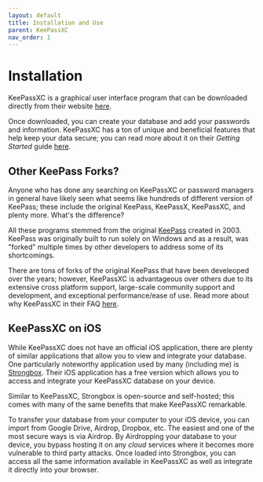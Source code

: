 ```yaml
---
layout: default
title: Installation and Use
parent: KeePassXC
nav_order: 1
---
```


# Installation

KeePassXC is a graphical user interface program that can be downloaded directly from their website [here](https://keepassxc.org/download).

Once downloaded, you can create your database and add your passwords and information. KeePassXC has a ton of unique and beneficial features that help keep your data secure; you can read more about it on their *Getting Started* guide [here](https://keepassxc.org/docs/KeePassXC_GettingStarted).

## Other KeePass Forks?

Anyone who has done any searching on KeePassXC or password managers in general have likely seen what seems like hundreds of different version of KeePass; these include the original KeePass, KeePassX, KeePassXC, and plenty more. What's the difference?

All these programs stemmed from the original [KeePass](https://keepass.info/) created in 2003. KeePass was originally built to run solely on Windows and as a result, was "forked" multiple times by other developers to address some of its shortcomings.

There are tons of forks of the original KeePass that have been develeoped over the years; however, KeePassXC is advantageous over others due to its extensive cross platform support, large-scale community support and development, and exceptional performance/ease of use. Read more about why KeePassXC in their FAQ [here](https://keepassxc.org/docs/#faq-keepassx).

## KeePassXC on iOS

While KeePassXC does not have an official iOS application, there are plenty of similar applications that allow you to view and integrate your database. One particularly noteworthy application used by many (including me) is [Strongbox](https://strongboxsafe.com/). Their iOS application has a free version which allows you to access and integrate your KeePassXC database on your device.

Similar to KeePassXC, Strongbox is open-source and self-hosted; this comes with many of the same benefits that make KeePassXC remarkable.

To transfer your database from your computer to your iOS device, you can import from Google Drive, Airdrop, Dropbox, etc. The easiest and one of the most secure ways is via Airdrop. By Airdropping your database to your device, you bypass hosting it on any *cloud* services where it becomes more vulnerable to third party attacks. Once loaded into Strongbox, you can access all the same information available in KeePassXC as well as integrate it directly into your browser.